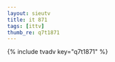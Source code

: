 ```yaml
--- 
layout: sieutv
title: it 871
tags: [ittv]
thumb_re: q7t1871
---
```

{% include tvadv key="q7t1871" %} 

